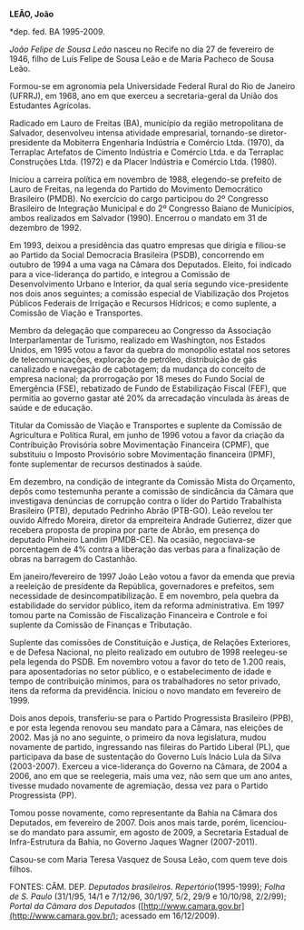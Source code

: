 **LEÃO, João**

\*dep. fed. BA 1995-2009.

*João Felipe de Sousa Leão* nasceu no Recife no dia 27 de fevereiro de
1946, filho de Luís Felipe de Sousa Leão e de Maria Pacheco de Sousa
Leão.

Formou-se em agronomia pela Universidade Federal Rural do Rio de Janeiro
(UFRRJ), em 1968, ano em que exerceu a secretaria-geral da União dos
Estudantes Agrícolas.

Radicado em Lauro de Freitas (BA), município da região metropolitana de
Salvador, desenvolveu intensa atividade empresarial, tornando-se
diretor-presidente da Mobiterra Engenharia Indústria e Comércio Ltda.
(1970), da Terraplac Artefatos de Cimento Indústria e Comércio Ltda. e
da Terraplac Construções Ltda. (1972) e da Placer Indústria e Comércio
Ltda. (1980).

Iniciou a carreira política em novembro de 1988, elegendo-se prefeito de
Lauro de Freitas, na legenda do Partido do Movimento Democrático
Brasileiro (PMDB). No exercício do cargo participou do 2º Congresso
Brasileiro de Integração Municipal e do 2º Congresso Baiano de
Municípios, ambos realizados em Salvador (1990). Encerrou o mandato em
31 de dezembro de 1992.

Em 1993, deixou a presidência das quatro empresas que dirigia e
filiou-se ao Partido da Social Democracia Brasileira (PSDB), concorrendo
em outubro de 1994 a uma vaga na Câmara dos Deputados. Eleito, foi
indicado para a vice-liderança do partido, e integrou a Comissão de
Desenvolvimento Urbano e Interior, da qual seria segundo vice-presidente
nos dois anos seguintes; a comissão especial de Viabilização dos
Projetos Públicos Federais de Irrigação e Recursos Hídricos; e como
suplente, a Comissão de Viação e Transportes.

Membro da delegação que compareceu ao Congresso da Associação
Interparlamentar de Turismo, realizado em Washington, nos Estados
Unidos, em 1995 votou a favor da quebra do monopólio estatal nos setores
de telecomunicações, exploração de petróleo, distribuição de gás
canalizado e navegação de cabotagem; da mudança do conceito de empresa
nacional; da prorrogação por 18 meses do Fundo Social de Emergência
(FSE), rebatizado de Fundo de Estabilização Fiscal (FEF), que permitia
ao governo gastar até 20% da arrecadação vinculada às áreas de saúde e
de educação.

Titular da Comissão de Viação e Transportes e suplente da Comissão de
Agricultura e Política Rural, em junho de 1996 votou a favor da criação
da Contribuição Provisória sobre Movimentação Financeira (CPMF), que
substituiu o Imposto Provisório sobre Movimentação financeira (IPMF),
fonte suplementar de recursos destinados à saúde.

Em dezembro, na condição de integrante da Comissão Mista do Orçamento,
depôs como testemunha perante a comissão de sindicância da Câmara que
investigava denúncias de corrupção contra o líder do Partido Trabalhista
Brasileiro (PTB), deputado Pedrinho Abrão (PTB-GO). Leão revelou ter
ouvido Alfredo Moreira, diretor da empreiteira Andrade Gutierrez, dizer
que recebera proposta de propina por parte de Abrão, em presença do
deputado Pinheiro Landim (PMDB-CE). Na ocasião, negociava-se porcentagem
de 4% contra a liberação das verbas para a finalização de obras na
barragem do Castanhão.

Em janeiro/fevereiro de 1997 João Leão votou a favor da emenda que
previa a reeleição de presidente da República, governadores e prefeitos,
sem necessidade de desincompatibilização. E em novembro, pela quebra da
estabilidade do servidor público, item da reforma administrativa. Em
1997 tomou parte na Comissão de Fiscalização Financeira e Controle e foi
suplente da Comissão de Finanças e Tributação.

Suplente das comissões de Constituição e Justiça, de Relações
Exteriores, e de Defesa Nacional, no pleito realizado em outubro de 1998
reelegeu-se pela legenda do PSDB. Em novembro votou a favor do teto de
1.200 reais, para aposentadorias no setor público, e o estabelecimento
de idade e tempo de contribuição mínimos, para os trabalhadores no setor
privado, itens da reforma da previdência. Iniciou o novo mandato em
fevereiro de 1999.

Dois anos depois, transferiu-se para o Partido Progressista Brasileiro
(PPB), e por esta legenda renovou seu mandato para a Câmara, nas
eleições de 2002. Mas já no ano seguinte, o primeiro da nova
legislatura, mudou novamente de partido, ingressando nas fileiras do
Partido Liberal (PL), que participava da base de sustentação do Governo
Luís Inácio Lula da Silva (2003-2007). Exerceu a vice-liderança do
Governo na Câmara, de 2004 a 2006, ano em que se reelegeria, mais uma
vez, não sem que um ano antes, tivesse mudado novamente de agremiação,
dessa vez para o Partido Progressista (PP).

Tomou posse novamente, como representante da Bahia na Câmara dos
Deputados, em fevereiro de 2007. Dois anos mais tarde, porém,
licenciou-se do mandato para assumir, em agosto de 2009, a Secretaria
Estadual de Infra-Estrutura da Bahia, no Governo Jaques Wagner
(2007-2011).

Casou-se com Maria Teresa Vasquez de Sousa Leão, com quem teve dois
filhos.

FONTES: CÂM. DEP. *Deputados brasileiros. Repertório*(1995-1999); *Folha
de S. Paulo* (31/1/95, 14/1 e 7/12/96, 30/1/97, 5/2, 29/9 e 10/10/98,
2/2/99); *Portal da Câmara dos Deputados*
([http://www.camara.gov.br](http://www.camara.gov.br/); acessado em
16/12/2009).

 
